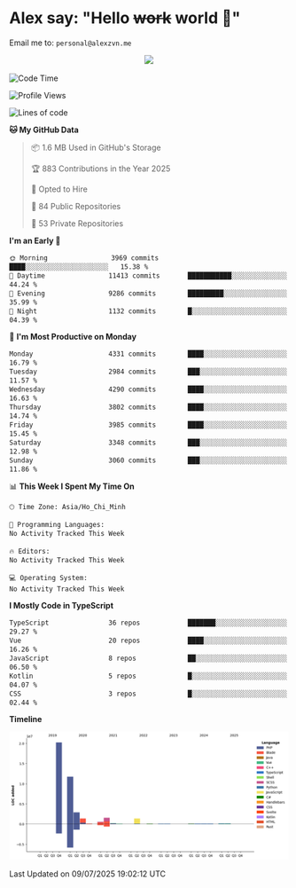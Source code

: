 # Alex say: "Hello ~~work~~ world 🐾"
Email me to: `personal@alexzvn.me`


<p align=center>
  <a href="https://skillicons.dev">
    <img src="https://skillicons.dev/icons?i=ts,js,php,nodejs,bun,vue,nuxt,react,svelte,tauri,laravel,rust,mongodb,docker,electron,redis,rabbitmq,tailwind,git,cloudflare,elysia,mysql,nginx,rollupjs,sentry,ubuntu,yarn,html,css,vite" />
  </a>
</p>

<!--START_SECTION:waka-->
![Code Time](http://img.shields.io/badge/Code%20Time-1%2C066%20hrs%2055%20mins-blue)

![Profile Views](http://img.shields.io/badge/Profile%20Views-1-blue)

![Lines of code](https://img.shields.io/badge/From%20Hello%20World%20I%27ve%20Written-40.8%20million%20lines%20of%20code-blue)

**🐱 My GitHub Data** 

> 📦 1.6 MB Used in GitHub's Storage 
 > 
> 🏆 883 Contributions in the Year 2025
 > 
> 💼 Opted to Hire
 > 
> 📜 84 Public Repositories 
 > 
> 🔑 53 Private Repositories 
 > 
**I'm an Early 🐤** 

```text
🌞 Morning                3969 commits        ████░░░░░░░░░░░░░░░░░░░░░   15.38 % 
🌆 Daytime                11413 commits       ███████████░░░░░░░░░░░░░░   44.24 % 
🌃 Evening                9286 commits        █████████░░░░░░░░░░░░░░░░   35.99 % 
🌙 Night                  1132 commits        █░░░░░░░░░░░░░░░░░░░░░░░░   04.39 % 
```
📅 **I'm Most Productive on Monday** 

```text
Monday                   4331 commits        ████░░░░░░░░░░░░░░░░░░░░░   16.79 % 
Tuesday                  2984 commits        ███░░░░░░░░░░░░░░░░░░░░░░   11.57 % 
Wednesday                4290 commits        ████░░░░░░░░░░░░░░░░░░░░░   16.63 % 
Thursday                 3802 commits        ████░░░░░░░░░░░░░░░░░░░░░   14.74 % 
Friday                   3985 commits        ████░░░░░░░░░░░░░░░░░░░░░   15.45 % 
Saturday                 3348 commits        ███░░░░░░░░░░░░░░░░░░░░░░   12.98 % 
Sunday                   3060 commits        ███░░░░░░░░░░░░░░░░░░░░░░   11.86 % 
```


📊 **This Week I Spent My Time On** 

```text
🕑︎ Time Zone: Asia/Ho_Chi_Minh

💬 Programming Languages: 
No Activity Tracked This Week

🔥 Editors: 
No Activity Tracked This Week

💻 Operating System: 
No Activity Tracked This Week
```

**I Mostly Code in TypeScript** 

```text
TypeScript               36 repos            ███████░░░░░░░░░░░░░░░░░░   29.27 % 
Vue                      20 repos            ████░░░░░░░░░░░░░░░░░░░░░   16.26 % 
JavaScript               8 repos             ██░░░░░░░░░░░░░░░░░░░░░░░   06.50 % 
Kotlin                   5 repos             █░░░░░░░░░░░░░░░░░░░░░░░░   04.07 % 
CSS                      3 repos             █░░░░░░░░░░░░░░░░░░░░░░░░   02.44 % 
```



**Timeline**

![Lines of Code chart](https://raw.githubusercontent.com/alexzvn/alexzvn/main/assets/bar_graph.png)


 Last Updated on 09/07/2025 19:02:12 UTC
<!--END_SECTION:waka-->
